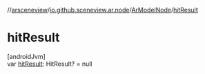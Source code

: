 //[arsceneview](../../../index.md)/[io.github.sceneview.ar.node](../index.md)/[ArModelNode](index.md)/[hitResult](hit-result.md)

# hitResult

[androidJvm]\
var [hitResult](hit-result.md): HitResult? = null
